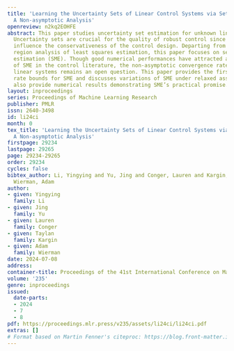 ```yaml
---
title: 'Learning the Uncertainty Sets of Linear Control Systems via Set Membership:
  A Non-asymptotic Analysis'
openreview: n2kq2EOHFE
abstract: This paper studies uncertainty set estimation for unknown linear systems.
  Uncertainty sets are crucial for the quality of robust control since they directly
  influence the conservativeness of the control design. Departing from the confidence
  region analysis of least squares estimation, this paper focuses on set membership
  estimation (SME). Though good numerical performances have attracted applications
  of SME in the control literature, the non-asymptotic convergence rate of SME for
  linear systems remains an open question. This paper provides the first convergence
  rate bounds for SME and discusses variations of SME under relaxed assumptions. We
  also provide numerical results demonstrating SME’s practical promise.
layout: inproceedings
series: Proceedings of Machine Learning Research
publisher: PMLR
issn: 2640-3498
id: li24ci
month: 0
tex_title: 'Learning the Uncertainty Sets of Linear Control Systems via Set Membership:
  A Non-asymptotic Analysis'
firstpage: 29234
lastpage: 29265
page: 29234-29265
order: 29234
cycles: false
bibtex_author: Li, Yingying and Yu, Jing and Conger, Lauren and Kargin, Taylan and
  Wierman, Adam
author:
- given: Yingying
  family: Li
- given: Jing
  family: Yu
- given: Lauren
  family: Conger
- given: Taylan
  family: Kargin
- given: Adam
  family: Wierman
date: 2024-07-08
address:
container-title: Proceedings of the 41st International Conference on Machine Learning
volume: '235'
genre: inproceedings
issued:
  date-parts:
  - 2024
  - 7
  - 8
pdf: https://proceedings.mlr.press/v235/assets/li24ci/li24ci.pdf
extras: []
# Format based on Martin Fenner's citeproc: https://blog.front-matter.io/posts/citeproc-yaml-for-bibliographies/
---
```


